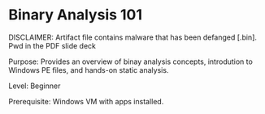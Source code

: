 # Binary Analysis 101
DISCLAIMER: Artifact file contains malware that has been defanged [.bin]. Pwd in the PDF slide deck

Purpose: Provides an overview of binay analysis concepts, introdution to Windows PE files, and hands-on static analysis.

Level: Beginner

Prerequisite: Windows VM with apps installed.
